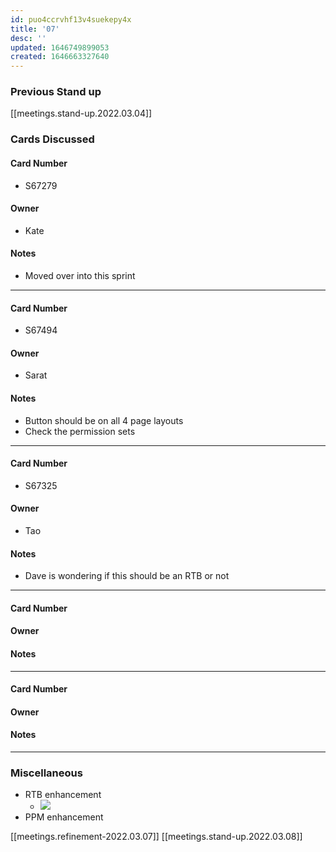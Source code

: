 ```yaml
---
id: puo4ccrvhf13v4suekepy4x
title: '07'
desc: ''
updated: 1646749899053
created: 1646663327640
---
```


### Previous Stand up
[[meetings.stand-up.2022.03.04]]

### Cards Discussed
#### Card Number
- S67279
#### Owner
- Kate
#### Notes
- Moved over into this sprint
---
#### Card Number
- S67494
#### Owner
- Sarat
#### Notes
- Button should be on all 4 page layouts
- Check the permission sets
---
#### Card Number
- S67325
#### Owner
- Tao
#### Notes
- Dave is wondering if this should be an RTB or not
---
#### Card Number
#### Owner
#### Notes
---
#### Card Number
#### Owner
#### Notes
---
### Miscellaneous
- RTB enhancement
    - ![](/assets/images/2022-03-07-09-44-24.png)
- PPM enhancement

[[meetings.refinement-2022.03.07]]
[[meetings.stand-up.2022.03.08]]
